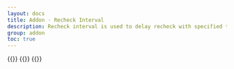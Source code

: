 ```yaml
---
layout: docs
title: Addon · Recheck Interval
description: Recheck interval is used to delay recheck with specified time
group: addon
toc: true
---
```


{{<markdown>}}
{{<partial example-float.md>}}
{{</markdown >}}